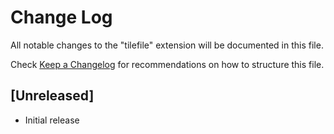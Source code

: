 # Change Log

All notable changes to the "tilefile" extension will be documented in this file.

Check [Keep a Changelog](http://keepachangelog.com/) for recommendations on how to structure this file.

## [Unreleased]

- Initial release